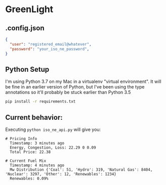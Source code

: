 # GreenLight

## .config.json

```json
{
  "user": "registered_email@whatever",
  "password": "your_iso_ne_password",
}
```

## Python Setup

I'm using Python 3.7 on my Mac in a virtualenv "virtual environment". It will be fine in an earlier version of Python, but I've been using the type annotations so it'll probably be stuck earlier than Python 3.5

```bash
pip install -r requirements.txt
```

## Current behavior:

Executing ``python iso_ne_api.py`` will give you:

```
# Pricing Info
  Timestamp: 3 minutes ago
  Energy, Congestion, Loss: 22.29 0 0.09
  Total Price: 22.38

# Current Fuel Mix
  Timestamp: 4 minutes ago
  Mw Distribution {'Coal': 51, 'Hydro': 319, 'Natural Gas': 8404, 'Nuclear': 3297, 'Other': 12, 'Renewables': 1234}
  Renewables: 0.09%
```

